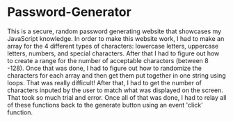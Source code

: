 # Password-Generator
This is a secure, random password generating website that showcases my JavaScript knowledge. In order to make this website work, I had to make an array for the 4 different types of characters: lowercase letters, uppercase letters, numbers, and special characters. After that I had to figure out how to create a range for the number of acceptable characters (between 8 -128). Once that was done, I had to figure out how to randomize the characters for each array and then get them put together in one string using loops. That was really difficult! After that, I had to get the number of characters inputed by the user to match what was displayed on the screen. That took so much trial and error. Once all of that was done, I had to relay all of these functions back to the generate button using an event 'click' function.
